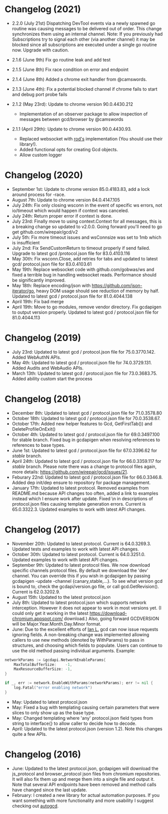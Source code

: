 # Changelog (2021)
- 2.2.0 (July 21st) Dispatching DevTool events via a newly spawned go routine was causing messages to be delivered out of order. This change synchronizes them using an internal channel. Note: If you previously had Subscriptions try to signal each other (via another channel) it may be blocked since all subscriptions are executed under a single go routine now. Upgrade with caution.
- 2.1.6 (June 9th) Fix go routine leak and add test
- 2.1.5 (June 8th) Fix race condition on error and endpoint
- 2.1.4 (June 8th) Added a chrome exit handler from @camswords.
- 2.1.3 (June 4th): Fix a potential blocked channel if chrome fails to start and debug port probe fails
- 2.1.2 (May 23rd): Update to chrome version 90.0.4430.212
  - Implementation of an observer package to allow inspection of messages between gcd/browser by @camswords

- 2.1.1 (April 29th): Update to chrome version 90.0.4430.93.
  - Replaced websocket with [rod's](https://go-rod.github.io/#/) implementation (You should use their library!).
  - Added functional opts for creating Gcd objects.
  - Allow custom logger

# Changelog (2020)

- September 1st: Update to chrome version 85.0.4183.83, add a lock around process for -race.
- August 7th: Update to chrome version 84.0.4147.105
- July 24th: Fix only closing wsconn in the event of specific ws errors, not io/timeout which would happen if context was canceled.
- July 24th: Return proper error if context is done.
- July 23rd: Finally move to using context.Context for all messages, this is a breaking change so updated to v2.0.0. Going forward you'll need to go get github.com/wirepair/gcd/v2
- July 5th: Fix more timeout issues and wsConnsize was set to 1mb which is insufficient
- July 2nd: Fix SendCustomReturn to timeout properly if send failed. Upgrade to latest gcd /protocol.json file for 83.0.4103.116
- May 30th: Fix wsconn.Close, add retries for tabs and updated to latest gcd/ protocol.json file for 83.0.4103.61
- May 19th: Replace websocket code with github.com/gobwas/ws and fixed a terrible bug in handling websocket reads. Performance should be significantly improved.
- May 18th: Replace encoding/json with https://github.com/json-iterator/go, heavy DOM usage should see reduction of memory by half. Updated to latest gcd / protocol.json file for 81.0.4044.138
- April 19th: Fix bad merge
- April 19th: Move to go modules, remove vendor directory. Fix gcdapigen to output version properly. Updated to latest gcd / protocol.json file for 81.0.4044.113

# Changelog (2019)

- July 23rd: Updated to latest gcd / protocol.json file for 75.0.3770.142. Added WebAuthN APIs.
- May 4th: Updated to latest gcd / protocol.json file for 74.0.3729.131. Added Audits and WebAudio APIs.
- March 13th: Updated to latest gcd / protocol.json file for 73.0.3683.75. Added ability custom start the process

# Changelog (2018)

- December 8th: Updated to latest gcd / protocol.json file for 71.0.3578.80
- October 18th: Updated to latest gcd / protocol.json file for 70.0.3538.67.
- October 17th: Added new helper features to Gcd, GetFirstTab()) and DeleteProfileOnExit()
- October 4th: Updated to latest gcd / protocol.json file for 69.0.3497.100 for stable branch. Fixed bug in gcdapigen when resolving references to references to base types.
- June 1st: Updated to latest gcd / protocol.json file for 67.0.3396.62 for _stable_ branch.
- April 24th: Updated to latest gcd / protocol.json file for 66.0.3359.117 for _stable_ branch. Please note there was a change to protocol files again, more details: https://github.com/wirepair/gcd/issues/21.
- Feburary 22nd: Updated to latest gcd / protocol.json file for 66.0.3346.8. Added dep init/dep ensure to repository for package management.
- January 17th: Updated to latest protocol. Removed examples from README.md because API changes too often, added a link to examples instead which I ensure work after update. Fixed \n in descriptions of protocol.json files causing template generation errors. Current is 65.0.3322.3. Updated examples to work with latest API changes.

# Changelog (2017)

- November 20th: Updated to latest protocol. Current is 64.0.3269.3. Updated tests and examples to work with latest API changes.
- October 30th: Updated to latest protocol. Current is 64.0.3251.0. Updated examples to work with latest API changes.
- September 9th: Updated to latest protocol files.
  We now download specific channels protocol files. By default we download the 'dev' channel. You can override this if you wish in gcdapigen by passing gcdapigen -update -channel {canary,stable,...}. To see what version gcd is bound to, check the gcdapi/version.go file, or call gcd.GetRevision(). Current is 62.0.3202.9.
- August 15th: Updated to the latest protocol.json
- July 8th: Updated to latest protocol.json which supports network interception. However it does not appear to work in most versions yet. (I could only get it working in the latest https://download-chromium.appspot.com/ download.) Also, going forward GCDVERSION will be Major.Year.Month.Day.Minor format.
- June: Due to the excellent efforts of [Ian L.](https://github.com/MrSaints) gcd can now issue requests ignoring fields. A non-breaking change was implemented allowing callers to use new methods (denoted by WithParams) to pass in structures, and choosing which fields to populate. Users can continue to use the old method passing individual arguments.
  Example:

```Go
networkParams := &gcdapi.NetworkEnableParams{
    MaxTotalBufferSize:    -1,
    MaxResourceBufferSize: -1,
}

if _, err := network.EnableWithParams(networkParams); err != nil {
    log.Fatal("error enabling network")
}
```

- May: Updated to latest protocol.json
- May: Fixed a bug with templating causing certain parameters that were slices to only show up as the base type.
- May: Changed templating where 'any' protocol.json field types from string to interface{} to allow caller to decide how to decode.
- April: Updated to the latest protocol.json (version 1.2). Note this changes quite a few APIs.

# Changelog (2016)

- June: Updated to the latest protocol.json, gcdapigen will download the js_protocol and browser_protocol json files from chromium repositories. It will also fix them up and merge them into a single file and output it.
  Note that several API endpoints have been removed and method calls have changed since the last update.
- February: I created a new library for actual automation purposes. If you want something with more functionality and more usability I suggest checking out [autogcd](https://github.com/wirepair/autogcd).
